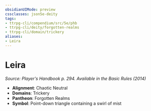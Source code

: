 ```yaml
---
obsidianUIMode: preview
cssclasses: json5e-deity
tags:
- ttrpg-cli/compendium/src/5e/phb
- ttrpg-cli/deity/forgotten-realms
- ttrpg-cli/domain/trickery
aliases: 
- Leira
---
```

# Leira
*Source: Player's Handbook p. 294. Available in the Basic Rules (2014)* 

- **Alignment**: Chaotic Neutral
- **Domains**: Trickery
- **Pantheon**: Forgotten Realms
- **Symbol**: Point-down triangle containing a swirl of mist